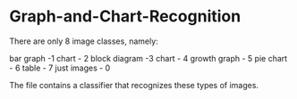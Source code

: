 # Graph-and-Chart-Recognition

There are only 8 image classes, namely:

bar graph -1
chart - 2
block diagram -3
chart - 4
growth graph - 5
pie chart - 6
table - 7
just images - 0

The file contains a classifier that recognizes these types of images.
